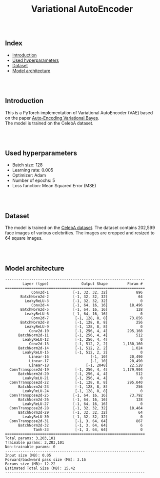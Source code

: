 <h1 align='center'>Variational AutoEncoder</h1>
<br/><br/>

## Index

-   [Introduction](#introduction)
-   [Used hyperparameters](#used-hyperparameters)
-   [Dataset](#dataset)
-   [Model architecture](#model-architecture)

<br/><br/>

## Introduction

This is a PyTorch implementation of Variational AutoEncoder (VAE) based on the paper [Auto-Encoding Variational Bayes](https://arxiv.org/abs/1312.6114).<br/>
The model is trained on the CelebA dataset.

<br/><br/>

## Used hyperparameters

-   Batch size: 128
-   Learning rate: 0.005
-   Optimizer: Adam
-   Number of epochs: 5
-   Loss function: Mean Squared Error (MSE)

<br/><br/>

## Dataset

The model is trained on the [CelebA dataset](http://mmlab.ie.cuhk.edu.hk/projects/CelebA.html). The dataset contains 202,599 face images of various celebrities. The images are cropped and resized to 64 square images.

<br/><br/>

## Model architecture

```
----------------------------------------------------------------
        Layer (type)               Output Shape         Param #
================================================================
            Conv2d-1           [-1, 32, 32, 32]             896
       BatchNorm2d-2           [-1, 32, 32, 32]              64
         LeakyReLU-3           [-1, 32, 32, 32]               0
            Conv2d-4           [-1, 64, 16, 16]          18,496
       BatchNorm2d-5           [-1, 64, 16, 16]             128
         LeakyReLU-6           [-1, 64, 16, 16]               0
            Conv2d-7            [-1, 128, 8, 8]          73,856
       BatchNorm2d-8            [-1, 128, 8, 8]             256
         LeakyReLU-9            [-1, 128, 8, 8]               0
           Conv2d-10            [-1, 256, 4, 4]         295,168
      BatchNorm2d-11            [-1, 256, 4, 4]             512
        LeakyReLU-12            [-1, 256, 4, 4]               0
           Conv2d-13            [-1, 512, 2, 2]       1,180,160
      BatchNorm2d-14            [-1, 512, 2, 2]           1,024
        LeakyReLU-15            [-1, 512, 2, 2]               0
           Linear-16                   [-1, 10]          20,490
           Linear-17                   [-1, 10]          20,490
           Linear-18                 [-1, 2048]          22,528
  ConvTranspose2d-19            [-1, 256, 4, 4]       1,179,904
      BatchNorm2d-20            [-1, 256, 4, 4]             512
        LeakyReLU-21            [-1, 256, 4, 4]               0
  ConvTranspose2d-22            [-1, 128, 8, 8]         295,040
      BatchNorm2d-23            [-1, 128, 8, 8]             256
        LeakyReLU-24            [-1, 128, 8, 8]               0
  ConvTranspose2d-25           [-1, 64, 16, 16]          73,792
      BatchNorm2d-26           [-1, 64, 16, 16]             128
        LeakyReLU-27           [-1, 64, 16, 16]               0
  ConvTranspose2d-28           [-1, 32, 32, 32]          18,464
      BatchNorm2d-29           [-1, 32, 32, 32]              64
        LeakyReLU-30           [-1, 32, 32, 32]               0
  ConvTranspose2d-31            [-1, 3, 64, 64]             867
      BatchNorm2d-32            [-1, 3, 64, 64]               6
             Tanh-33            [-1, 3, 64, 64]               0
================================================================
Total params: 3,203,101
Trainable params: 3,203,101
Non-trainable params: 0
----------------------------------------------------------------
Input size (MB): 0.05
Forward/backward pass size (MB): 3.16
Params size (MB): 12.22
Estimated Total Size (MB): 15.42
----------------------------------------------------------------
```
